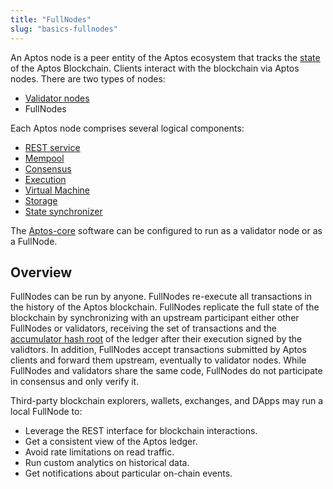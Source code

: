 ```yaml
---
title: "FullNodes"
slug: "basics-fullnodes"
---
```

An Aptos node is a peer entity of the Aptos ecosystem that tracks the [state](/reference/glossary#state) of the Aptos Blockchain. Clients interact with the blockchain via Aptos nodes. There are two types of nodes:
* [Validator nodes](basics-validator-nodes.md)
* FullNodes

Each Aptos node comprises several logical components:
* [REST service](/reference/glossary#rest-service)
* [Mempool](basics-validator-nodes.md#mempool)
* [Consensus](basics-validator-nodes.md#consensus)
* [Execution](basics-validator-nodes.md#execution)
* [Virtual Machine](basics-validator-nodes.md#virtual-machine)
* [Storage](basics-validator-nodes.md#storage)
* [State synchronizer](basics-validator-nodes.md#state-synchronizer)

The [Aptos-core](/reference/glossary#aptos-core) software can be configured to run as a validator node or as a FullNode.

## Overview

FullNodes can be run by anyone. FullNodes re-execute all transactions in the history of the Aptos blockchain. FullNodes replicate the full state of the blockchain by synchronizing with an upstream participant either other FullNodes or validators, receiving the set of transactions and the [accumulator hash root](/reference/glossary#accumulator-root-hash) of the ledger after their execution signed by the validtors. In addition, FullNodes accept transactions submitted by Aptos clients and forward them upstream, eventually to validator nodes. While FullNodes and validators share the same code, FullNodes do not participate in consensus and only verify it.

Third-party blockchain explorers, wallets, exchanges, and DApps may run a local FullNode to:
* Leverage the REST interface for blockchain interactions.
* Get a consistent view of the Aptos ledger.
* Avoid rate limitations on read traffic.
* Run custom analytics on historical data.
* Get notifications about particular on-chain events.
